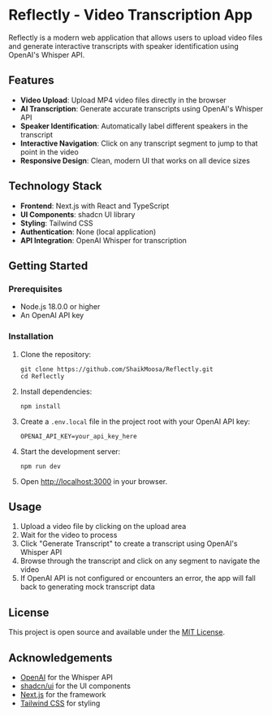 # Reflectly - Video Transcription App

Reflectly is a modern web application that allows users to upload video files and generate interactive transcripts with speaker identification using OpenAI's Whisper API.

## Features

- **Video Upload**: Upload MP4 video files directly in the browser
- **AI Transcription**: Generate accurate transcripts using OpenAI's Whisper API
- **Speaker Identification**: Automatically label different speakers in the transcript
- **Interactive Navigation**: Click on any transcript segment to jump to that point in the video
- **Responsive Design**: Clean, modern UI that works on all device sizes

## Technology Stack

- **Frontend**: Next.js with React and TypeScript
- **UI Components**: shadcn UI library
- **Styling**: Tailwind CSS
- **Authentication**: None (local application)
- **API Integration**: OpenAI Whisper for transcription

## Getting Started

### Prerequisites

- Node.js 18.0.0 or higher
- An OpenAI API key

### Installation

1. Clone the repository:
   ```
   git clone https://github.com/ShaikMoosa/Reflectly.git
   cd Reflectly
   ```

2. Install dependencies:
   ```
   npm install
   ```

3. Create a `.env.local` file in the project root with your OpenAI API key:
   ```
   OPENAI_API_KEY=your_api_key_here
   ```

4. Start the development server:
   ```
   npm run dev
   ```

5. Open [http://localhost:3000](http://localhost:3000) in your browser.

## Usage

1. Upload a video file by clicking on the upload area
2. Wait for the video to process
3. Click "Generate Transcript" to create a transcript using OpenAI's Whisper API
4. Browse through the transcript and click on any segment to navigate the video
5. If OpenAI API is not configured or encounters an error, the app will fall back to generating mock transcript data

## License

This project is open source and available under the [MIT License](LICENSE).

## Acknowledgements

- [OpenAI](https://openai.com/) for the Whisper API
- [shadcn/ui](https://ui.shadcn.com/) for the UI components
- [Next.js](https://nextjs.org/) for the framework
- [Tailwind CSS](https://tailwindcss.com/) for styling 